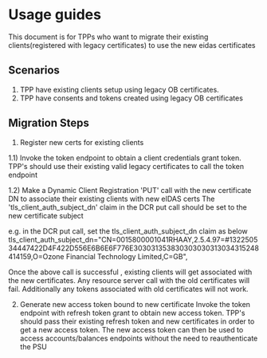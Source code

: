 # Usage guides

This document is for TPPs who want to migrate their existing clients(registered with legacy certificates) to use the new eidas certificates


## Scenarios

1) TPP have existing clients setup using legacy OB certificates.
2) TPP have consents and tokens created using legacy OB certificates

## Migration Steps

1) Register new certs for existing clients

1.1) Invoke the token endpoint to obtain a client credentials grant token. TPP's should use their existing valid legacy certificates to call the token endpoint 

1.2) Make a Dynamic Client Registration 'PUT' call with the new certificate DN to associate their existing clients with new eIDAS certs
The 'tls_client_auth_subject_dn' claim in the DCR put call should be set to the new certificate subject

e.g. in the DCR put call, set the tls_client_auth_subject_dn claim as below
tls_client_auth_subject_dn="CN=0015800001041RHAAY,2.5.4.97=#132250534447422D4F422D556E6B6E6F776E303031353830303030313034315248414159,O=Ozone Financial Technology Limited,C=GB",

Once the above call is successful , existing clients will get associated with the new certificates.
Any resource server call with the old certificates will fail.
Additionally any tokens associated with old certificates will not work.

2) Generate new access token bound to new certificate
Invoke the token endpoint with refresh token grant to obtain new access token. TPP's should pass their existing refresh token and new certificates in order to get a new access token.
The new access token can then be used to access accounts/balances endpoints without the need to reauthenticate the PSU
